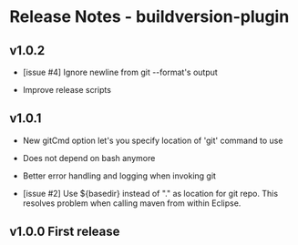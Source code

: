 # Release Notes - buildversion-plugin

## v1.0.2

* [issue #4] Ignore newline from git --format's output

* Improve release scripts

## v1.0.1 

* New gitCmd option let's you specify location of 'git' command to use

* Does not depend on bash anymore

* Better error handling and logging when invoking git

* [issue #2] Use ${basedir} instead of "." as location for git repo.
  This resolves problem when calling maven from within Eclipse.


## v1.0.0 First release


